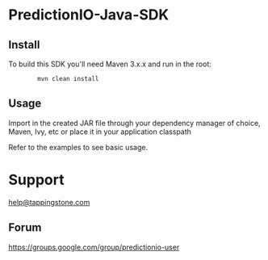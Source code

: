 PredictionIO-Java-SDK
=====================

Install
--------

To build this SDK you'll need Maven 3.x.x and run in the root:

            mvn clean install

Usage
--------

Import in the created JAR file through your dependency manager of choice, Maven, Ivy, etc or place
it in your application classpath

Refer to the examples to see basic usage.

Support
=========

help@tappingstone.com

Forum
-----

https://groups.google.com/group/predictionio-user